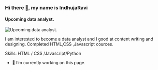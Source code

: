 ### Hi there 👋, my name is IndhujaRavi
####  Upcoming data analyst.
![ Upcoming data analyst.](https://www.pngkey.com/png/full/16-160819_gold-banner-clipart-png-image-ribbon-banner-gold.png)

I am interested to become a data analyst  and I good at content writing and designing. Completed HTML,CSS ,Javascript cources.

Skills:  HTML / CSS /Javascript/Python

- 🔭 I’m currently working on this page. 





